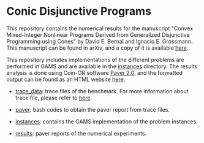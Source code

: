 # Conic Disjunctive Programs
This repository contains the numerical results for the manuscript "Convex Mixed-Integer Nonlinear Programs Derived from Generalized Disjunctive Programming using Cones" by David E. Bernal and Ignacio E. Grossmann.
This manuscript can be found in arXiv, and a copy of it is available [here](Conic_GDP_arXiv.pdf).

This repository includes implementations of the different problems are performed in GAMS and are available in the [instances](/instances) directory. The results analysis is done using Coin-OR software [Paver 2.0](https://github.com/coin-or/Paver), and the formatted output can be found as an HTML website [here](/https://bernalde.github.io/conic-disjunctive/).

- [trace_data](https://bernalde.github.io/conic-disjunctive/trace_data): trace files of the benchmark. For more information about trace file, please refer to [here](http://www.gamsworld.org/performance/trace.htm).

- [paver](https://github.com/bernalde/conic-disjunctive/paver): bash codes to obtain the paver report from trace files.

- [instances](https://github.com/bernalde/conic-disjunctive/instances): contains the GAMS implementation of the problem instances.

- [results](https://github.com/bernalde/conic-disjunctive/tree/main/results): paver reports of the numerical experiments.
